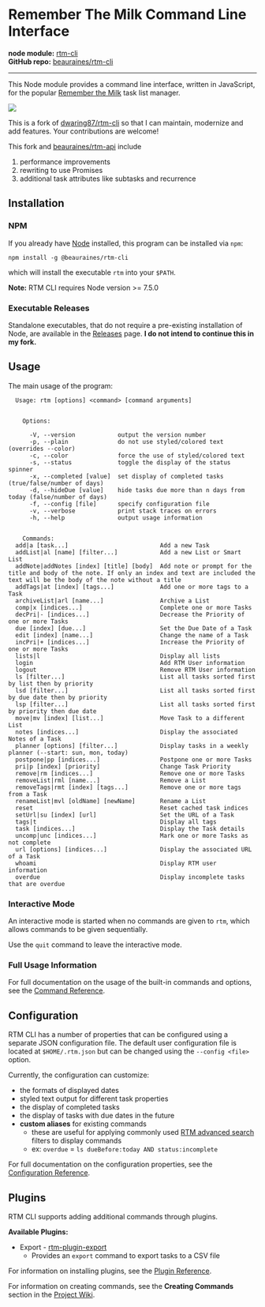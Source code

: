 Remember The Milk Command Line Interface
========================================

**node module:** [rtm-cli](https://www.npmjs.com/package/rtm-cli)<br />
**GitHub repo:** [beauraines/rtm-cli](https://github.com/beauraines/rtm-cli)

---

This Node module provides a command line interface, written in JavaScript,
for the popular [Remember the Milk](https://www.rememberthemilk.com/) task list
manager. 

![](https://raw.githubusercontent.com/beauraines/rtm-cli/master/screens/ls.png)

This is a fork of [dwaring87/rtm-cli](https://github.com/dwaring87/rtm-cli) so that I can maintain, modernize and add features. Your contributions are welcome!

This fork and [beauraines/rtm-api](https://github.com/beauraines/rtm-api) include

1. performance improvements
2. rewriting to use Promises
3. additional task attributes like subtasks and recurrence

## Installation

### NPM

If you already have [Node](https://nodejs.org) installed, this program can be
installed via `npm`:

```shell
npm install -g @beauraines/rtm-cli
```

which will install the executable `rtm` into your `$PATH`.

**Note:** RTM CLI requires Node version >= 7.5.0

### Executable Releases

Standalone executables, that do not require a pre-existing installation of Node,
are available in the [Releases](https://github.com/dwaring87/rtm-cli/releases)
page. **I do not intend to continue this in my fork.**


## Usage

The main usage of the program:

```
  Usage: rtm [options] <command> [command arguments]


    Options:

      -V, --version            output the version number
      -p, --plain              do not use styled/colored text (overrides --color)
      -c, --color              force the use of styled/colored text
      -s, --status             toggle the display of the status spinner
      -x, --completed [value]  set display of completed tasks (true/false/number of days)
      -d, --hideDue [value]    hide tasks due more than n days from today (false/number of days)
      -f, --config [file]      specify configuration file
      -v, --verbose            print stack traces on errors
      -h, --help               output usage information


    Commands:
  add|a [task...]                          Add a new Task
  addList|al [name] [filter...]            Add a new List or Smart List
  addNote|addNotes [index] [title] [body]  Add note or prompt for the title and body of the note. If only an index and text are included the text will be the body of the note without a title
  addTags|at [index] [tags...]             Add one or more tags to a Task
  archiveList|arl [name...]                Archive a List
  comp|x [indices...]                      Complete one or more Tasks
  decPri|- [indices...]                    Decrease the Priority of one or more Tasks
  due [index] [due...]                     Set the Due Date of a Task
  edit [index] [name...]                   Change the name of a Task
  incPri|+ [indices...]                    Increase the Priority of one or more Tasks
  lists|l                                  Display all lists
  login                                    Add RTM User information
  logout                                   Remove RTM User information
  ls [filter...]                           List all tasks sorted first by list then by priority
  lsd [filter...]                          List all tasks sorted first by due date then by priority
  lsp [filter...]                          List all tasks sorted first by priority then due date
  move|mv [index] [list...]                Move Task to a different List
  notes [indices...]                       Display the associated Notes of a Task
  planner [options] [filter...]            Display tasks in a weekly planner (--start: sun, mon, today)
  postpone|pp [indices...]                 Postpone one or more Tasks
  pri|p [index] [priority]                 Change Task Priority
  remove|rm [indices...]                   Remove one or more Tasks
  removeList|rml [name...]                 Remove a List
  removeTags|rmt [index] [tags...]         Remove one or more tags from a Task
  renameList|mvl [oldName] [newName]       Rename a List
  reset                                    Reset cached task indices
  setUrl|su [index] [url]                  Set the URL of a Task
  tags|t                                   Display all tags
  task [indices...]                        Display the Task details
  uncomp|unc [indices...]                  Mark one or more Tasks as not complete
  url [options] [indices...]               Display the associated URL of a Task
  whoami                                   Display RTM user information
  overdue                                  Display incomplete tasks that are overdue
```


### Interactive Mode

An interactive mode is started when no commands are given to `rtm`, which
allows commands to be given sequentially.

Use the `quit` command to leave the interactive mode.


### Full Usage Information

For full documentation on the usage of the built-in commands and options,
see the [Command Reference](https://github.com/dwaring87/rtm-cli/wiki/Command-Reference).


## Configuration

RTM CLI has a number of properties that can be configured using a separate JSON configuration
file. The default user configuration file is located at `$HOME/.rtm.json` but can be changed
using the `--config <file>` option.

Currently, the configuration can customize:

- the formats of displayed dates
- styled text output for different task properties
- the display of completed tasks
- the display of tasks with due dates in the future
- **custom aliases** for existing commands
  - these are useful for applying commonly used [RTM advanced search](https://www.rememberthemilk.com/help/answer/basics-search-advanced)
  filters to display commands
  - ex: `overdue` = `ls dueBefore:today AND status:incomplete`


For full documentation on the configuration properties, see the
[Configuration Reference](https://github.com/dwaring87/rtm-cli/wiki/Configuration-Reference).


## Plugins

RTM CLI supports adding additional commands through plugins.

**Available Plugins:**

  - Export - [rtm-plugin-export](https://github.com/dwaring87/rtm-plugin-export)
    - Provides an `export` command to export tasks to a CSV file

For information on installing plugins, see the
[Plugin Reference](https://github.com/dwaring87/rtm-cli/wiki/Plugin-Reference).

For information on creating commands, see the **Creating Commands** section
in the [Project Wiki](https://github.com/dwaring87/rtm-cli/wiki#creating-commands).
